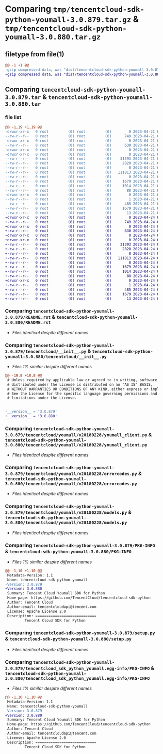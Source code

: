 # Comparing `tmp/tencentcloud-sdk-python-youmall-3.0.879.tar.gz` & `tmp/tencentcloud-sdk-python-youmall-3.0.880.tar.gz`

## filetype from file(1)

```diff
@@ -1 +1 @@
-gzip compressed data, was "dist/tencentcloud-sdk-python-youmall-3.0.879.tar", last modified: Fri Apr 21 01:10:27 2023, max compression
+gzip compressed data, was "dist/tencentcloud-sdk-python-youmall-3.0.880.tar", last modified: Mon Apr 24 03:50:02 2023, max compression
```

## Comparing `tencentcloud-sdk-python-youmall-3.0.879.tar` & `tencentcloud-sdk-python-youmall-3.0.880.tar`

### file list

```diff
@@ -1,19 +1,19 @@
-drwxr-xr-x   0 root         (0) root         (0)        0 2023-04-21 01:10:27.000000 tencentcloud-sdk-python-youmall-3.0.879/
--rw-r--r--   0 root         (0) root         (0)      749 2023-04-21 01:10:27.000000 tencentcloud-sdk-python-youmall-3.0.879/README.rst
-drwxr-xr-x   0 root         (0) root         (0)        0 2023-04-21 01:10:27.000000 tencentcloud-sdk-python-youmall-3.0.879/tencentcloud/
--rw-r--r--   0 root         (0) root         (0)      630 2023-04-21 01:10:27.000000 tencentcloud-sdk-python-youmall-3.0.879/tencentcloud/__init__.py
-drwxr-xr-x   0 root         (0) root         (0)        0 2023-04-21 01:10:27.000000 tencentcloud-sdk-python-youmall-3.0.879/tencentcloud/youmall/
-drwxr-xr-x   0 root         (0) root         (0)        0 2023-04-21 01:10:27.000000 tencentcloud-sdk-python-youmall-3.0.879/tencentcloud/youmall/v20180228/
--rw-r--r--   0 root         (0) root         (0)    31393 2023-04-21 01:10:27.000000 tencentcloud-sdk-python-youmall-3.0.879/tencentcloud/youmall/v20180228/youmall_client.py
--rw-r--r--   0 root         (0) root         (0)     2828 2023-04-21 01:10:27.000000 tencentcloud-sdk-python-youmall-3.0.879/tencentcloud/youmall/v20180228/errorcodes.py
--rw-r--r--   0 root         (0) root         (0)        0 2023-04-21 01:10:27.000000 tencentcloud-sdk-python-youmall-3.0.879/tencentcloud/youmall/v20180228/__init__.py
--rw-r--r--   0 root         (0) root         (0)   111813 2023-04-21 01:10:27.000000 tencentcloud-sdk-python-youmall-3.0.879/tencentcloud/youmall/v20180228/models.py
--rw-r--r--   0 root         (0) root         (0)        0 2023-04-21 01:10:27.000000 tencentcloud-sdk-python-youmall-3.0.879/tencentcloud/youmall/__init__.py
--rw-r--r--   0 root         (0) root         (0)     1679 2023-04-21 01:10:27.000000 tencentcloud-sdk-python-youmall-3.0.879/PKG-INFO
--rw-r--r--   0 root         (0) root         (0)     1014 2023-04-21 01:10:27.000000 tencentcloud-sdk-python-youmall-3.0.879/setup.py
--rw-r--r--   0 root         (0) root         (0)       88 2023-04-21 01:10:27.000000 tencentcloud-sdk-python-youmall-3.0.879/setup.cfg
-drwxr-xr-x   0 root         (0) root         (0)        0 2023-04-21 01:10:27.000000 tencentcloud-sdk-python-youmall-3.0.879/tencentcloud_sdk_python_youmall.egg-info/
--rw-r--r--   0 root         (0) root         (0)        1 2023-04-21 01:10:27.000000 tencentcloud-sdk-python-youmall-3.0.879/tencentcloud_sdk_python_youmall.egg-info/dependency_links.txt
--rw-r--r--   0 root         (0) root         (0)      485 2023-04-21 01:10:27.000000 tencentcloud-sdk-python-youmall-3.0.879/tencentcloud_sdk_python_youmall.egg-info/SOURCES.txt
--rw-r--r--   0 root         (0) root         (0)     1679 2023-04-21 01:10:27.000000 tencentcloud-sdk-python-youmall-3.0.879/tencentcloud_sdk_python_youmall.egg-info/PKG-INFO
--rw-r--r--   0 root         (0) root         (0)       13 2023-04-21 01:10:27.000000 tencentcloud-sdk-python-youmall-3.0.879/tencentcloud_sdk_python_youmall.egg-info/top_level.txt
+drwxr-xr-x   0 root         (0) root         (0)        0 2023-04-24 03:50:02.000000 tencentcloud-sdk-python-youmall-3.0.880/
+-rw-r--r--   0 root         (0) root         (0)      749 2023-04-24 03:50:02.000000 tencentcloud-sdk-python-youmall-3.0.880/README.rst
+drwxr-xr-x   0 root         (0) root         (0)        0 2023-04-24 03:50:02.000000 tencentcloud-sdk-python-youmall-3.0.880/tencentcloud/
+-rw-r--r--   0 root         (0) root         (0)      630 2023-04-24 03:50:02.000000 tencentcloud-sdk-python-youmall-3.0.880/tencentcloud/__init__.py
+drwxr-xr-x   0 root         (0) root         (0)        0 2023-04-24 03:50:02.000000 tencentcloud-sdk-python-youmall-3.0.880/tencentcloud/youmall/
+drwxr-xr-x   0 root         (0) root         (0)        0 2023-04-24 03:50:02.000000 tencentcloud-sdk-python-youmall-3.0.880/tencentcloud/youmall/v20180228/
+-rw-r--r--   0 root         (0) root         (0)    31393 2023-04-24 03:50:02.000000 tencentcloud-sdk-python-youmall-3.0.880/tencentcloud/youmall/v20180228/youmall_client.py
+-rw-r--r--   0 root         (0) root         (0)     2828 2023-04-24 03:50:02.000000 tencentcloud-sdk-python-youmall-3.0.880/tencentcloud/youmall/v20180228/errorcodes.py
+-rw-r--r--   0 root         (0) root         (0)        0 2023-04-24 03:50:02.000000 tencentcloud-sdk-python-youmall-3.0.880/tencentcloud/youmall/v20180228/__init__.py
+-rw-r--r--   0 root         (0) root         (0)   111813 2023-04-24 03:50:02.000000 tencentcloud-sdk-python-youmall-3.0.880/tencentcloud/youmall/v20180228/models.py
+-rw-r--r--   0 root         (0) root         (0)        0 2023-04-24 03:50:02.000000 tencentcloud-sdk-python-youmall-3.0.880/tencentcloud/youmall/__init__.py
+-rw-r--r--   0 root         (0) root         (0)     1679 2023-04-24 03:50:02.000000 tencentcloud-sdk-python-youmall-3.0.880/PKG-INFO
+-rw-r--r--   0 root         (0) root         (0)     1014 2023-04-24 03:50:02.000000 tencentcloud-sdk-python-youmall-3.0.880/setup.py
+-rw-r--r--   0 root         (0) root         (0)       88 2023-04-24 03:50:02.000000 tencentcloud-sdk-python-youmall-3.0.880/setup.cfg
+drwxr-xr-x   0 root         (0) root         (0)        0 2023-04-24 03:50:02.000000 tencentcloud-sdk-python-youmall-3.0.880/tencentcloud_sdk_python_youmall.egg-info/
+-rw-r--r--   0 root         (0) root         (0)        1 2023-04-24 03:50:02.000000 tencentcloud-sdk-python-youmall-3.0.880/tencentcloud_sdk_python_youmall.egg-info/dependency_links.txt
+-rw-r--r--   0 root         (0) root         (0)      485 2023-04-24 03:50:02.000000 tencentcloud-sdk-python-youmall-3.0.880/tencentcloud_sdk_python_youmall.egg-info/SOURCES.txt
+-rw-r--r--   0 root         (0) root         (0)     1679 2023-04-24 03:50:02.000000 tencentcloud-sdk-python-youmall-3.0.880/tencentcloud_sdk_python_youmall.egg-info/PKG-INFO
+-rw-r--r--   0 root         (0) root         (0)       13 2023-04-24 03:50:02.000000 tencentcloud-sdk-python-youmall-3.0.880/tencentcloud_sdk_python_youmall.egg-info/top_level.txt
```

### Comparing `tencentcloud-sdk-python-youmall-3.0.879/README.rst` & `tencentcloud-sdk-python-youmall-3.0.880/README.rst`

 * *Files identical despite different names*

### Comparing `tencentcloud-sdk-python-youmall-3.0.879/tencentcloud/__init__.py` & `tencentcloud-sdk-python-youmall-3.0.880/tencentcloud/__init__.py`

 * *Files 1% similar despite different names*

```diff
@@ -10,8 +10,8 @@
 # Unless required by applicable law or agreed to in writing, software
 # distributed under the License is distributed on an "AS IS" BASIS,
 # WITHOUT WARRANTIES OR CONDITIONS OF ANY KIND, either express or implied.
 # See the License for the specific language governing permissions and
 # limitations under the License.
 
 
-__version__ = '3.0.879'
+__version__ = '3.0.880'
```

### Comparing `tencentcloud-sdk-python-youmall-3.0.879/tencentcloud/youmall/v20180228/youmall_client.py` & `tencentcloud-sdk-python-youmall-3.0.880/tencentcloud/youmall/v20180228/youmall_client.py`

 * *Files identical despite different names*

### Comparing `tencentcloud-sdk-python-youmall-3.0.879/tencentcloud/youmall/v20180228/errorcodes.py` & `tencentcloud-sdk-python-youmall-3.0.880/tencentcloud/youmall/v20180228/errorcodes.py`

 * *Files identical despite different names*

### Comparing `tencentcloud-sdk-python-youmall-3.0.879/tencentcloud/youmall/v20180228/models.py` & `tencentcloud-sdk-python-youmall-3.0.880/tencentcloud/youmall/v20180228/models.py`

 * *Files identical despite different names*

### Comparing `tencentcloud-sdk-python-youmall-3.0.879/PKG-INFO` & `tencentcloud-sdk-python-youmall-3.0.880/PKG-INFO`

 * *Files 1% similar despite different names*

```diff
@@ -1,10 +1,10 @@
 Metadata-Version: 1.1
 Name: tencentcloud-sdk-python-youmall
-Version: 3.0.879
+Version: 3.0.880
 Summary: Tencent Cloud Youmall SDK for Python
 Home-page: https://github.com/TencentCloud/tencentcloud-sdk-python
 Author: Tencent Cloud
 Author-email: tencentcloudapi@tencent.com
 License: Apache License 2.0
 Description: ============================
         Tencent Cloud SDK for Python
```

### Comparing `tencentcloud-sdk-python-youmall-3.0.879/setup.py` & `tencentcloud-sdk-python-youmall-3.0.880/setup.py`

 * *Files identical despite different names*

### Comparing `tencentcloud-sdk-python-youmall-3.0.879/tencentcloud_sdk_python_youmall.egg-info/PKG-INFO` & `tencentcloud-sdk-python-youmall-3.0.880/tencentcloud_sdk_python_youmall.egg-info/PKG-INFO`

 * *Files 1% similar despite different names*

```diff
@@ -1,10 +1,10 @@
 Metadata-Version: 1.1
 Name: tencentcloud-sdk-python-youmall
-Version: 3.0.879
+Version: 3.0.880
 Summary: Tencent Cloud Youmall SDK for Python
 Home-page: https://github.com/TencentCloud/tencentcloud-sdk-python
 Author: Tencent Cloud
 Author-email: tencentcloudapi@tencent.com
 License: Apache License 2.0
 Description: ============================
         Tencent Cloud SDK for Python
```

